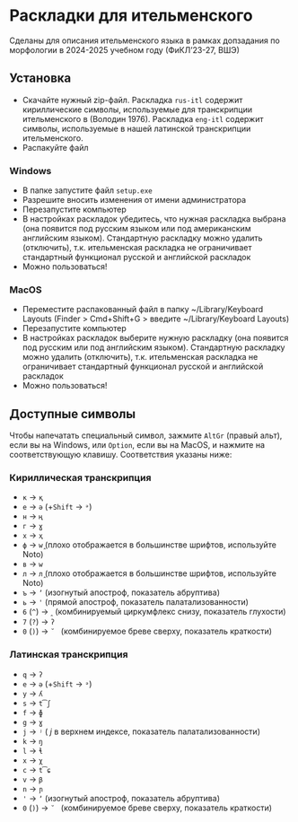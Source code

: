 # Раскладки для ительменского
Сделаны для описания ительменского языка в рамках допзадания по морфологии в 2024-2025 учебном году (ФиКЛʼ23-27, ВШЭ)

## Установка
- Скачайте нужный zip-файл. Раскладка `rus-itl` содержит кириллические символы, используемые для транскрипции ительменского в (Володин 1976). Раскладка `eng-itl` содержит символы, используемые в нашей латинской транскрипции ительменского.
- Распакуйте файл
### Windows
- В папке запустите файл `setup.exe`
- Разрешите вносить изменения от имени администратора
- Перезапустите компьютер
- В настройках раскладок убедитесь, что нужная раскладка выбрана (она появится под русским языком или под американским английским языком). Стандартную раскладку можно удалить (отключить), т.к. ительменская раскладка не ограничивает стандартный функционал русской и английской раскладок
- Можно пользоваться!
### MacOS
- Переместите распакованный файл в папку ~/Library/Keyboard Layouts (Finder > Cmd+Shift+G > введите ~/Library/Keyboard Layouts)
- Перезапустите компьютер
- В настройках раскладок выберите нужную раскладку (она появится под русским или под английским языком). Стандартную раскладку можно удалить (отключить), т.к. ительменская раскладка не ограничивает стандартный функционал русской и английской раскладок
- Можно пользоваться!

## Доступные символы
Чтобы напечатать специальный символ, зажмите `AltGr` (правый альт), если вы на Windows, или `Option`, если вы на MacOS, и нажмите на соответствующую клавишу. Соответствия указаны ниже:

### Кириллическая транскрипция
- `к` → `қ`
- `е` → `ә` (+`Shift` → `ᵊ`)
- `н` → `ң`
- `г` → `ɣ`
- `х` → `ҳ`
- `ф` → `ԝ̭` (плохо отображается в большинстве шрифтов, используйте Noto)
- `в` → `ԝ`
- `л` → `л̭` (плохо отображается в большинстве шрифтов, используйте Noto)
- `ъ` → `ʼ` (изогнутый апостроф, показатель абруптива)
- `ь` → `'` (прямой апостроф, показатель палатализованности)
- `6` (`^`) → `ꞈ` (комбинируемый циркумфлекс снизу, показатель глухости)
- `7` (`?`) → `ʔ`
- `0` (`)`) → `˘ ` (комбинируемое бреве сверху, показатель краткости)

### Латинская транскрипция

- `q` → `ʔ`
- `e` → `ə` (+`Shift` → `ᵊ`)
- `y` → `ʎ`
- `s` → `t͡ʃ`
- `f` → `ɸ`
- `g` → `ɣ`
- `j` → `ʲ` ( _j_ в верхнем индексе, показатель палатализованности)
- `k` → `ŋ`
- `l` → `ɬ`
- `x` → `χ`
- `c` → `t͡ɕ`
- `v` → `β`
- `n` → `ɲ`
- `'` → `ʼ` (изогнутый апостроф, показатель абруптива)
- `0` (`)`) → `˘ ` (комбинируемое бреве сверху, показатель краткости)
